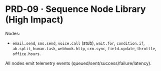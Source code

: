 # PRD‑09 · Sequence Node Library (High Impact)

Nodes:
- `email.send`, `sms.send`, `voice.call` (stub), `wait.for`, `condition.if`, `ab.split`,
  `human.task`, `webhook.http`, `crm.sync`, `field.update`, `throttle`, `office.hours`.

All nodes emit telemetry events (queued/sent/success/failure/latency).
